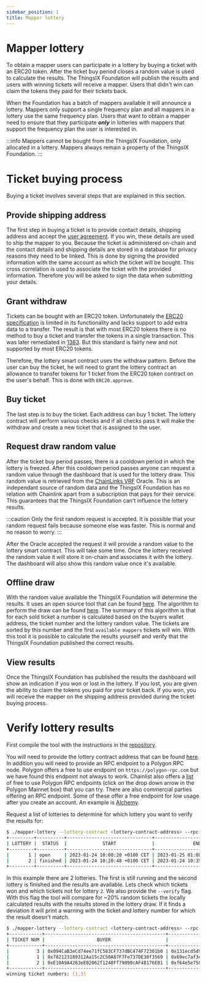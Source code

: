 ```yaml
---
sidebar_position: 1
title: Mapper lottery
---
```


# Mapper lottery
To obtain a mapper users can participate in a lottery by buying a ticket with an 
ERC20 token. After the ticket buy period closes a random value is used to
calculate the results. The ThingsIX Foundation will publish the results and 
users with winning tickets will receive a mapper. Users that didn't win can
claim the tokens they paid for their tickets back.

When the Foundation has a batch of mappers available it will announce a lottery. 
Mappers only support a single frequency plan and all mappers in a lottery use
the same frequency plan. Users that want to obtain a mapper need to ensure that 
they participate _**only**_ in lotteries with mappers that support the frequency 
plan the user is interested in.

:::info
Mappers cannot be bought from the ThingsIX Foundation, only allocated in a 
lottery. Mappers always remain a property of the ThingsIX Foundation. 
:::

# Ticket buying process
Buying a ticket involves several steps that are explained in this section.

## Provide shipping address
The first step in buying a ticket is to provide contact details, shipping 
address and accept the [user agreement](/files/User_Agreement_for_ThingsIX_Mappers_for_Batch_2023-1.pdf). 
If you win, these details are used to ship the mapper to you. Because the ticket 
is administered on-chain and the contact details and shipping details are stored
in a database for privacy reasons they need to be linked. This is done by 
signing the provided information with the same account as which the ticket will 
be bought. This cross correlation is used to associate the ticket with the 
provided information. Therefore you will be asked to sign the data when 
submitting your details.

## Grant withdraw
Tickets can be bought with an ERC20 token. Unfortunately the 
[ERC20 specification](https://eips.ethereum.org/EIPS/eip-20) is limited in its
functionality and lacks support to add extra data to a transfer. The result is
that with most ERC20 tokens there is no method to buy a ticket and transfer the
tokens in a single transaction. This was later remediated in 
[1363](https://eips.ethereum.org/EIPS/eip-1363). But this standard is fairly new
and not supported by most ERC20 tokens.

Therefore, the lottery smart contract uses the withdraw pattern. Before the user
can buy the ticket, he will need to grant the lottery contract an allowance to 
transfer tokens for 1 ticket from the ERC20 token contract on the user's behalf.
This is done with `ERC20.approve`.

## Buy ticket
The last step is to buy the ticket. Each address can buy 1 ticket. The lottery
contract will perform various checks and if all checks pass it will make the 
withdraw and create a new ticket that is assigned to the user.

## Request draw random value
After the ticket buy period passes, there is a cooldown period in which the 
lottery is freezed. After this cooldown period passes anyone can request a 
random value through the dashboard that is used for the lottery draw. This 
random value is retrieved from the [ChainLinks VRF](https://chain.link/vrf) 
Oracle. This is an independant source of random data and the ThingsIX Foundation 
has no relation with Chainlink apart from a subscription that pays for their 
service. This guarantees that the ThingsIX Foundation can't influence the 
lottery results.

:::caution
Only the first random request is accepted. It is possible that your random
request fails because someone else was faster. This is normal and no reason to
worry.
:::

After the Oracle accepted the request it will provide a random value to the 
lottery smart contract. This will take some time. Once the lottery received the
random value it will store it on-chain and associates it with the lottery. The
dashboard will also show this random value once it's available.

## Offline draw
With the random value available the ThingsIX Foundation will determine the 
results. It uses an open source tool that can be found 
[here](https://github.com/ThingsIXFoundation/mapper-lottery). The algorithm to
perform the draw can be found [here](https://github.com/ThingsIXFoundation/mapper-lottery/blob/main/draw/draw.go). 
The summary of this algorithm is that for each sold ticket a number is
calculated based on the buyers wallet address, the ticket number and the lottery
random value. The tickets are sorted by this number and the first
`available mappers` tickets will win. With this tool it is possible to calculate
the results yourself and verify that the ThingsIX Foundation published the 
correct results.

## View results
Once the ThingsIX Foundation has published the results the dashboard will show
an indication if you won or lost in the lottery. If you lost, you are given the
ability to claim the tokens you paid for your ticket back. If you won, you will
receive the mapper on the shipping address provided during the ticket buying
process.

# Verify lottery results
First compile the tool with the instructions in the [repository](https://github.com/ThingsIXFoundation/mapper-lottery).

You will need to provide the lottery contract address that can be found
[here](/background/smart-contracts.md). In addition you will need to provide an
RPC endpoint to a Polygon RPC node. Polygon offers a free to use endpoint on
`https://polygon-rpc.com` but we have found this endpoint not always to work.
Chainlist also offers a [list](https://chainlist.org/?search=polygon) of free to
use Polygon RPC endpoints (click on the drop down arrow in the Polygon Mainnet 
box) that you can try. There are also commercial parties offering an RPC 
endpoint. Some of these offer a free endpoint for low usage after you create an 
account. An example is [Alchemy](https://www.alchemy.com). 

Request a list of lotteries to determine for which lottery you want to verify
the results for:

```bash
$ ./mapper-lottery --lottery-contract <lottery-contract-address> --rpc-endpoint <rpc-endpoint> list
+---------+----------+-------------------------------+-------------------------------+--------------------------------------------------------------------+--------------+--------+-------------------+--------------+--------------------------------------------+
| LOTTERY |  STATUS  |             START             |              END              |                            DRAW RANDOM                             | TICKET PRICE | MAPPER | MAPPERS AVAILABLE | TICKETS SOLD |                   TOKEN                    |
+---------+----------+-------------------------------+-------------------------------+--------------------------------------------------------------------+--------------+--------+-------------------+--------------+--------------------------------------------+
|       1 | open     | 2023-01-24 10:08:20 +0100 CET | 2023-01-25 01:08:20 +0100 CET |                                                                    | 1.0 USDC     | EU868  |                 2 |            0 | 0xE097d6B3100777DC31B34dC2c58fB524C2e76921 |
|       2 | finished | 2023-01-24 10:20:48 +0100 CET | 2023-01-24 10:35:48 +0100 CET | 0xeea7384c878c8cd94352e2c9041c7f61a7b0486cfd768daff7ee0f650e124e89 | 1.0 USDC     | EU868  |                 2 |            3 | 0xE097d6B3100777DC31B34dC2c58fB524C2e76921 |
+---------+----------+-------------------------------+-------------------------------+--------------------------------------------------------------------+--------------+--------+-------------------+--------------+--------------------------------------------+
```

In this example there are 2 lotteries. The first is still running and the second 
lottery is finished and the results are available. Lets check which tickets won 
and which tickets not for lottery `2`. We also provide the `--verify` flag. 
With this flag the tool will compare for ~20% random tickets the locally 
calculated results with the results stored in the lottery draw. If it finds a 
deviation it will print a warning with the ticket and lottery number for which 
the result doesn't match.

```bash
$ ./mapper-lottery --lottery-contract <lottery-contract-address> --rpc-endpoint <rpc-endpoint> tickets 2 --verify
+------------+--------------------------------------------+--------------------------------------------------------------------+--------+
| TICKET NUM |                   BUYER                    |                              DRAW NUM                              | RESULT |
+------------+--------------------------------------------+--------------------------------------------------------------------+--------+
|          3 | 0x094CaB3eCd74ee71fC583CF737dBC474F72301b0 | 0x131ecd5d9e8bb660b71c52826d18a59d03264d365b2caf24ae95dff9a49b8780 | won    |
|          1 | 0x782123189312Aa15c2C50A87F7Fe737DE38f3569 | 0x69ec7af3ebb1df1fd21b1aa49a8bfc1fc9d6a6887d8808ba5e8fbd22573b11b3 | won    |
|          2 | 0xE10A9A4263eE02062f1248Ff79090cAF48176E01 | 0xf64e5e758d3e9a0bdda35f484eaee1fcd7a5e9a92a84f8ade1f4bd9423818cae | lost   |
+------------+--------------------------------------------+--------------------------------------------------------------------+--------+
winning ticket numbers: [1,3]
```
